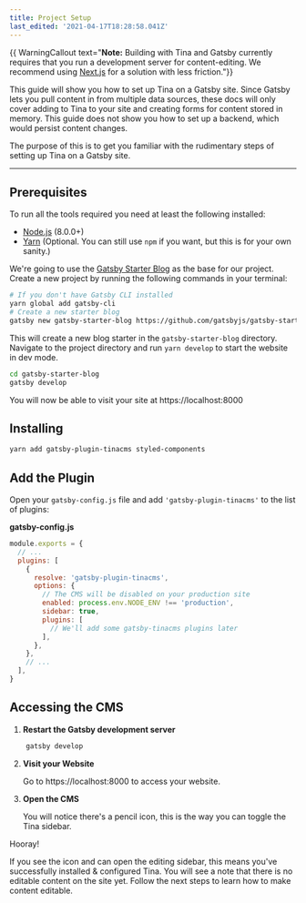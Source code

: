 ```yaml
---
title: Project Setup
last_edited: '2021-04-17T18:28:58.041Z'
---
```


{{ WarningCallout text="**Note:** Building with Tina and Gatsby currently requires that you run a development server for content-editing. We recommend using [Next.js](/docs/integrations/nextjs/) for a solution with less friction."}}

This guide will show you how to set up Tina on a Gatsby site. Since Gatsby lets you pull content in from multiple data sources, these docs will only cover adding to Tina to your site and creating forms for content stored in memory. This guide does not show you how to set up a backend, which would persist content changes.

The purpose of this is to get you familiar with the rudimentary steps of setting up Tina on a Gatsby site.

---

## Prerequisites

To run all the tools required you need at least the following installed:

- [Node.js](https://nodejs.org/en/) (8.0.0+)
- [Yarn](https://yarnpkg.com) (Optional. You can still use `npm` if you want, but this is for your own sanity.)

We're going to use the [Gatsby Starter Blog](https://www.gatsbyjs.org/starters/gatsbyjs/gatsby-starter-blog/) as the base for our project. Create a new project by running the following commands in your terminal:

```bash
# If you don't have Gatsby CLI installed
yarn global add gatsby-cli
# Create a new starter blog
gatsby new gatsby-starter-blog https://github.com/gatsbyjs/gatsby-starter-blog
```

This will create a new blog starter in the `gatsby-starter-blog` directory. Navigate to the project directory and run `yarn develop` to start the website in dev mode.

```bash
cd gatsby-starter-blog
gatsby develop
```

You will now be able to visit your site at https://localhost:8000

## Installing

```bash
yarn add gatsby-plugin-tinacms styled-components
```

## Add the Plugin

Open your `gatsby-config.js` file and add `'gatsby-plugin-tinacms'` to the list of plugins:

**gatsby-config.js**

```javascript
module.exports = {
  // ...
  plugins: [
    {
      resolve: 'gatsby-plugin-tinacms',
      options: {
        // The CMS will be disabled on your production site
        enabled: process.env.NODE_ENV !== 'production',
        sidebar: true,
        plugins: [
          // We'll add some gatsby-tinacms plugins later
        ],
      },
    },
    // ...
  ],
}
```

## Accessing the CMS

1. **Restart the Gatsby development server**

```bash
    gatsby develop
```

2. **Visit your Website**

   Go to https://localhost:8000 to access your website.

3. **Open the CMS**

   You will notice there's a pencil icon, this is the way you can toggle the Tina sidebar.

Hooray!

If you see the icon and can open the editing sidebar, this means you've successfully installed & configured Tina. You will see a note that there is no editable content on the site yet. Follow the next steps to learn how to make content editable.
